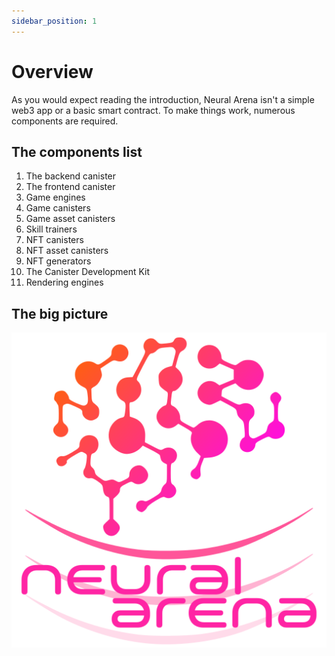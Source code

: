 ```yaml
---
sidebar_position: 1
---
```


# Overview

As you would expect reading the introduction, Neural Arena isn't a simple web3 app or a basic smart contract. To make things work, numerous components are required.

## The components list

1. The backend canister
2. The frontend canister
3. Game engines
4. Game canisters
5. Game asset canisters
6. Skill trainers
7. NFT canisters
8. NFT asset canisters
9. NFT generators
10. The Canister Development Kit
11. Rendering engines

## The big picture

![Logo](./img/logo-vert.svg)

